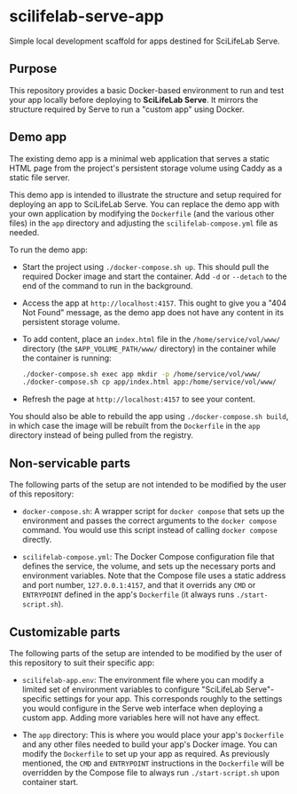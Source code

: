 # scilifelab-serve-app

Simple local development scaffold for apps destined for SciLifeLab
Serve.

## Purpose

This repository provides a basic Docker-based environment to run and
test your app locally before deploying to **SciLifeLab Serve**. It
mirrors the structure required by Serve to run a "custom app" using
Docker.

## Demo app

The existing demo app is a minimal web application that serves a static
HTML page from the project's persistent storage volume using Caddy as a
static file server.

This demo app is intended to illustrate the structure and setup required
for deploying an app to SciLifeLab Serve. You can replace the demo
app with your own application by modifying the `Dockerfile` (and
the various other files) in the `app` directory and adjusting the
`scilifelab-compose.yml` file as needed.

To run the demo app:

- Start the project using `./docker-compose.sh up`.  This should pull
  the required Docker image and start the container.  Add `-d` or
  `--detach` to the end of the command to run in the background.

- Access the app at `http://localhost:4157`.  This ought to give you a
  "404 Not Found" message, as the demo app does not have any content in
  its persistent storage volume.

- To add content, place an `index.html` file in the
  `/home/service/vol/www/` directory (the `$APP_VOLUME_PATH/www/`
  directory) in the container while the container is running:
    ```bash
    ./docker-compose.sh exec app mkdir -p /home/service/vol/www/
    ./docker-compose.sh cp app/index.html app:/home/service/vol/www/
    ```

- Refresh the page at `http://localhost:4157` to see your content.

You should also be able to rebuild the app using `./docker-compose.sh
build`, in which case the image will be rebuilt from the `Dockerfile` in
the `app` directory instead of being pulled from the registry.

## Non-servicable parts

The following parts of the setup are not intended to be modified by
the user of this repository:

- `docker-compose.sh`: A wrapper script for `docker compose` that sets
  up the environment and passes the correct arguments to the `docker
  compose` command.   You would use this script instead of calling
  `docker compose` directly.

- `scilifelab-compose.yml`: The Docker Compose configuration file that
  defines the service, the volume, and sets up the necessary ports and
  environment variables.  Note that the Compose file uses a static
  address and port number, `127.0.0.1:4157`, and that it overrids any
  `CMD` or `ENTRYPOINT` defined in the app's `Dockerfile` (it always
  runs `./start-script.sh`).

## Customizable parts

The following parts of the setup are intended to be modified by the
user of this repository to suit their specific app:

- `scilifelab-app.env`: The environment file where you can modify
  a limited set of environment variables to configure "SciLifeLab
  Serve"-specific settings for your app.  This corresponds roughly to
  the settings you would configure in the Serve web interface when
  deploying a custom app.  Adding more variables here will not have
  any effect.

- The `app` directory: This is where you would place your app's
  `Dockerfile` and any other files needed to build your app's Docker
  image.  You can modify the `Dockerfile` to set up your app as
  required.  As previously mentioned, the `CMD` and `ENTRYPOINT`
  instructions in the `Dockerfile` will be overridden by the Compose
  file to always run `./start-script.sh` upon container start.
